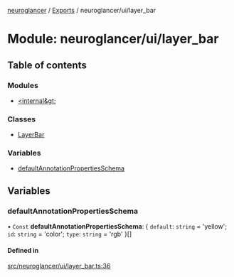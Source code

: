 [neuroglancer](../README.md) / [Exports](../modules.md) / neuroglancer/ui/layer\_bar

# Module: neuroglancer/ui/layer\_bar

## Table of contents

### Modules

- [&lt;internal\&gt;](neuroglancer_ui_layer_bar._internal_.md)

### Classes

- [LayerBar](../classes/neuroglancer_ui_layer_bar.LayerBar.md)

### Variables

- [defaultAnnotationPropertiesSchema](neuroglancer_ui_layer_bar.md#defaultannotationpropertiesschema)

## Variables

### defaultAnnotationPropertiesSchema

• `Const` **defaultAnnotationPropertiesSchema**: { `default`: `string` = 'yellow'; `id`: `string` = 'color'; `type`: `string` = 'rgb' }[]

#### Defined in

[src/neuroglancer/ui/layer_bar.ts:36](https://github.com/ActiveBrainAtlas2/neuroglancer/blob/034b457d/src/neuroglancer/ui/layer_bar.ts#L36)
